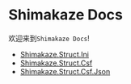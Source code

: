 # Shimakaze Docs

欢迎来到`Shimakaze Docs`!

- [Shimakaze.Struct.Ini](/Shimakaze.Struct.Ini/index.md)
- [Shimakaze.Struct.Csf](Shimakaze.Struct.Csf/index.md)
- [Shimakaze.Struct.Csf.Json](Shimakaze.Struct.Csf.Json/index.md)
